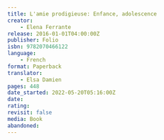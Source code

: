 ```yaml
---
title: L'amie prodigieuse: Enfance, adolescence
creator:
    - Elena Ferrante
release: 2016-01-01T04:00:00Z
publisher: Folio
isbn: 9782070466122
language:
    - French
format: Paperback
translator:
    - Elsa Damien
pages: 448
date_started: 2022-05-20T05:16:00Z
date:
rating:
revisit: false
media: Book
abandoned:
---
```

